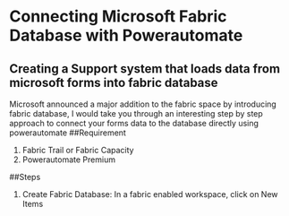 # Connecting Microsoft Fabric Database with Powerautomate
## Creating a Support system that loads data from microsoft forms into fabric database
Microsoft announced a major addition to the fabric space by introducing fabric database, I would take you through an interesting step by step approach to connect your forms data to the database directly using powerautomate
##Requirement
1. Fabric Trail or Fabric Capacity
2. Powerautomate Premium
   
##Steps
1. Create Fabric Database:
In a fabric enabled workspace, click on New Items
